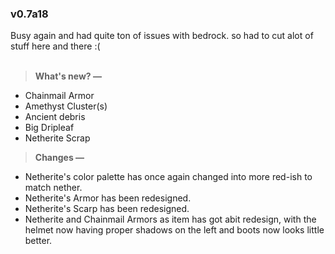 ### **v0.7a18**
Busy again and had quite ton of issues with bedrock. so had to cut alot of stuff here and there :(
<br><br>
> **What's new? —**
- Chainmail Armor
- Amethyst Cluster(s)
- Ancient debris
- Big Dripleaf
- Netherite Scrap

> **Changes —**
- Netherite's color palette has once again changed into more red-ish to match nether.
- Netherite's Armor has been redesigned.
- Netherite's Scarp has been redesigned.
- Netherite and Chainmail Armors as item has got abit redesign, with the helmet now having proper shadows on the left and boots now looks little better.